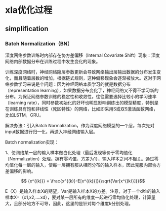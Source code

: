 # xla优化过程

## simplification

### Batch Normalization（BN）

深度网络参数训练时内部存在协方差偏移（Internal Covariate Shift）现象：深度网络内部数据分布在训练过程中发生变化的现象。

训练深度网络时，神经网络隐层参数更新会导致网络输出层输出数据的分布发生变化，而且随着层数的增加，根据链式规则，这种偏移现象会逐渐被放大。这对于网络参数学习来说是个问题：因为神经网络本质学习的就是数据分布（representation learning），如果数据分布变化了，神经网络又不得不学习新的分布。为保证网络参数训练的稳定性和收敛性，往往需要选择比较小的学习速率（learning rate），同时参数初始化的好坏也明显影响训练出的模型精度，特别是在训练具有饱和非线性（死区特性）的网络，比如即采用S或双S激活函数网络，比如LSTM，GRU。

解决办法：引入Batch Normalization，作为深度网络模型的一个层，每次先对input数据进行归一化，再送入神经网络输入层。

Batch normalization实现：

1、使网络某一层的输入样本做白化处理（最后发现等价于零均值化（Normalization）处理，拥有零均值，方差为1），输入样本之间不相关。通过零均值化每一层的输入，使每一层拥有服从相同分布的输入样本，因此克服内部协方差偏移的影响。

$$ {x^{(k)}}  = \frac{x^{(k)}-E[x^{(k)}]}{\sqrt{Var[x^{(k)}]}}$$

E（X）是输入样本X的期望，Var是输入样本X的方差。注意，对于一个d维的输入样本X=（x1,x2,....xd），要对某一层所有的维度一起进行零均值化处理，计算量大，且部分地方不可导，因此，这里的是针对每个维度k分别处理。
